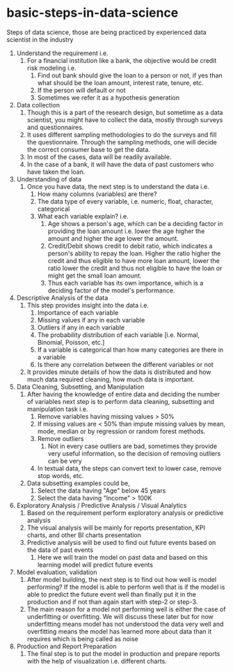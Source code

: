 # basic-steps-in-data-science
Steps of data science, those are being practiced by experienced data scientist in the industry

1. Understand the requirement i.e.  
	1. For a financial institution like a bank, the objective would be credit risk modeling i.e.  
		1. Find out bank should give the loan to a person or not, if yes than what should be the loan amount, interest rate, tenure, etc.  
		2. If the person will default or not  
		3. Sometimes we refer it as a hypothesis generation  
2. Data collection  
	1. Though this is a part of the research design, but sometime as a data scientist, you might have to collect the data, mostly through surveys and questionnaires.  
	2. It uses different sampling methodologies to do the surveys and fill the questionnaire. Through the sampling methods, one will decide the correct consumer base to get the data.  
	3. In most of the cases, data will be readily available.  
	4. In the case of a bank, it will have the data of past customers who have taken the loan.  
3. Understanding of data
	1. Once you have data, the next step is to understand the data i.e.  
		1. How many columns (variables) are there?  
		2. The data type of every variable, i.e. numeric, float, character, categorical  
		3. What each variable explain? i.e.  
			1. Age shows a person's age, which can be a deciding factor in providing the loan amount i.e. lower the age higher the amount and higher the age lower the amount.  
			2. Credit/Debit shows credit to debit ratio, which indicates a person's ability to repay the loan. Higher the ratio higher the credit and thus eligible to have more loan amount, lower the 					ratio lower the credit and thus not eligible to have the loan or might get the small loan amount.  
			3. Thus each variable has its own importance, which is a deciding factor of the model's performance.  
4. Descriptive Analysis of the data  
	1. This step provides insight into the data i.e.  
		1. Importance of each variable  
		2. Missing values if any in each variable  
		3. Outliers if any in each variable  
		4. The probability distribution of each variable [i.e. Normal, Binomial, Poisson, etc.]  
 		5. If a variable is categorical than how many categories are there in a variable  
		6. Is there any correlation between the different variables or not  
	2. It provides minute details of how the data is distributed and how much data required cleaning, how much data is important. 
5. Data Cleaning, Subsetting, and Manipulation  
	1. After having the knowledge of entire data and deciding the number of variables next step is to perform data cleaning, subsetting and manipulation task i.e.  
		1. Remove variables having missing values > 50%  
		2. If missing values are < 50% than impute missing values by mean, mode, median or by regression or random forest methods.  
		3. Remove outliers  
			1. Not in every case outliers are bad, sometimes they provide very useful information, so the decision of removing outliers can be very  
		4. In textual data, the steps can convert text to lower case, remove stop words, etc.  
	2. Data subsetting examples could be, 
		1. Select the data having "Age" below 45 years  
		2. Select the data having "Income" > 100K  
6. Exploratory Analysis / Predictive Analysis / Visual Analytics  
	1. Based on the requirement perform exploratory analysis or predictive analysis  
	2. The visual analysis will be mainly for reports presentation, KPI charts, and other BI charts presentation  
	3. Predictive analysis will be used to find out future events based on the data of past events  
		1. Here we will train the model on past data and based on this learning model will predict future events  
7. Model evaluation, validation  
	1. After model building, the next step is to find out how well is model performing? If the model is able to perform well that is if the model is able to predict the future event well than finally put it 			in the production and if not than again start with step-2 or step-3.  
	2. The main reason for a model not performing well is either the case of underfitting or overfitting. We will discuss these later but for now underfitting means model has not understood the data very 		well and overfitting means the model has learned more about data than it requires which is being called as noise  
8. Production and Report Preparation  
	1. The final step is to put the model in production and prepare reports with the help of visualization i.e. different charts.  
